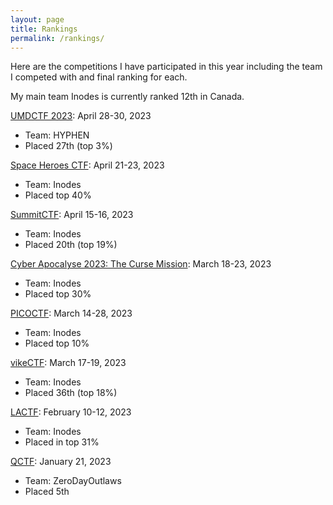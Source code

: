 ```yaml
---
layout: page
title: Rankings
permalink: /rankings/
---
```


Here are the competitions I have participated in this year including the team I competed with and final ranking for each. 

My main team Inodes is currently ranked 12th in Canada. 

[UMDCTF 2023](https://ctftime.org/event/1949): April 28-30, 2023
- Team: HYPHEN
- Placed 27th (top 3%)

[Space Heroes CTF](https://ctftime.org/event/1856): April 21-23, 2023
- Team: Inodes
- Placed top 40%

[SummitCTF](https://ctftime.org/event/1862): April 15-16, 2023
- Team: Inodes
- Placed 20th (top 19%)

[Cyber Apocalyse 2023: The Curse Mission](https://ctftime.org/event/1889): March 18-23, 2023
- Team: Inodes
- Placed top 30%

[PICOCTF](https://picoctf.org/): March 14-28, 2023
- Team: Inodes
- Placed top 10%

[vikeCTF](https://ctftime.org/event/1884): March 17-19, 2023
- Team: Inodes
- Placed 36th (top 18%)

[LACTF](https://ctftime.org/event/1732): February 10-12, 2023
- Team: Inodes
- Placed in top 31%


[QCTF](https://qctf.ca/): January 21, 2023
- Team: ZeroDayOutlaws
- Placed 5th 


